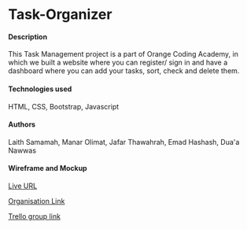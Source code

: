 # Task-Organizer


<h4> Description </h4>

This Task Management project is a part of Orange Coding Academy, in which we built a website where you can register/ sign in and have a dashboard where you can add your tasks, sort, check and delete them.

 <h4> Technologies used </h4>

HTML, CSS, Bootstrap, Javascript

<h4> Authors</h4>

Laith Samamah, Manar Olimat, Jafar Thawahrah, Emad Hashash, Dua'a Nawwas

<h4> Wireframe and Mockup </h4>

[Live URL](https://task-organizer-group-2.github.io/Task-organizer/)

[Organisation Link](https://github.com/Task-organizer-group-2/Task-organizer#task-organizer)

[Trello group link](https://trello.com/b/S7YLUtou/task-management-project)



